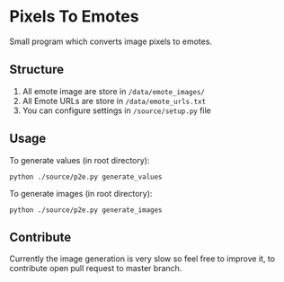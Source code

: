 # Pixels To Emotes

Small program which converts image pixels to emotes.

## Structure

1. All emote image are store in `/data/emote_images/`
2. All Emote URLs are store in `/data/emote_urls.txt`
3. You can configure settings in `/source/setup.py` file

## Usage

To generate values (in root directory):

    python ./source/p2e.py generate_values

To generate images (in root directory):

    python ./source/p2e.py generate_images

## Contribute

Currently the image generation is very slow so feel free to improve it, to contribute open pull request to master branch.
